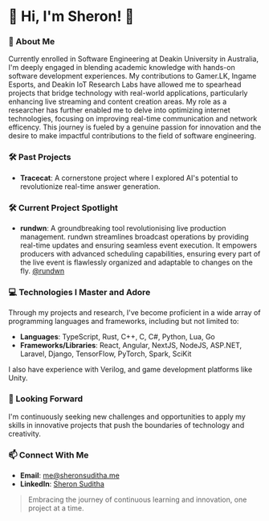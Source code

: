 # 🌟 Hi, I'm Sheron! 🌟

### 🚀 About Me
Currently enrolled in Software Engineering at Deakin University in Australia, I'm deeply engaged in blending academic knowledge with hands-on software development experiences. My contributions to Gamer.LK, Ingame Esports, and Deakin IoT Research Labs have allowed me to spearhead projects that bridge technology with real-world applications, particularly enhancing live streaming and content creation areas. My role as a researcher has further enabled me to delve into optimizing internet technologies, focusing on improving real-time communication and network efficency. This journey is fueled by a genuine passion for innovation and the desire to make impactful contributions to the field of software engineering.
### 🛠️ Past Projects

- **Tracecat**: A cornerstone project where I explored AI's potential to revolutionize real-time answer generation.

### 🛠️ Current Project Spotlight
- **rundwn**: A groundbreaking tool revolutionising live production management. rundwn streamlines broadcast operations by providing real-time updates and ensuring seamless event execution. It empowers producers with advanced scheduling capabilities, ensuring every part of the live event is flawlessly organized and adaptable to changes on the fly. [@rundwn](github.com/rundwn)
  
### 💻 Technologies I Master and Adore
Through my projects and research, I've become proficient in a wide array of programming languages and frameworks, including but not limited to:
- **Languages**: TypeScript, Rust, C++, C, C#, Python, Lua, Go
- **Frameworks/Libraries**: React, Angular, NextJS, NodeJS, ASP.NET, Laravel, Django, TensorFlow, PyTorch, Spark, SciKit

I also have experience with Verilog, and game development platforms like Unity.

### 🚀 Looking Forward
I'm continuously seeking new challenges and opportunities to apply my skills in innovative projects that push the boundaries of technology and creativity.

### 📫 Connect With Me
- **Email**: [me@sheronsuditha.me](mailto:me@sheronsuditha.me)
- **LinkedIn**: [Sheron Suditha](https://www.linkedin.com/in/suditha)

> Embracing the journey of continuous learning and innovation, one project at a time.
